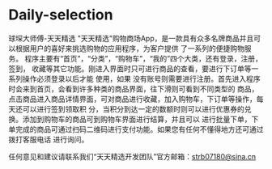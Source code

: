 # Daily-selection
球堔大师傅-天天精选
"天天精选"购物商场App，是一款具有众多名牌商品并且可以根据用户的喜好来挑选购物的应用程序，为客户提供
了一系列的便捷购物服务。 程序主要有“首页”，“分类”，“购物车”，“我的”四个大类，还有登录，注册，签到，
收藏等其它功能。刚进入界面时只可进行商品的查看，要进行下订单等一系列操作必须登录以后才能 使用，如果
没有账号则需要进行注册。首先进入程序时会来到首页，会看到许多种类的商品界面，往下滑则可看到不同类型的
商品，点击商品进入商品详情界面，可对商品进行收藏，加入购物车，下订单等操作，每天还可以进行签到领取积
分，当积分到达一定的数额时则可以进行优惠券的兑换。添加到购物车的商品可到购物车界面进行结算，并且可以
进行批量下单，下单完成的商品可通过扫码二维码进行支付功能。如果您有任何不懂得地方还可通过拨打客服电话
进行询问。 

任何意见和建议请联系我们“天天精选开发团队”官方邮箱：strb07180@sina.cn
